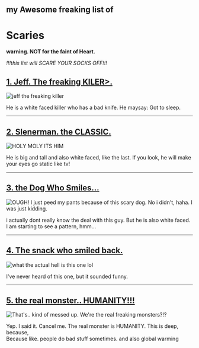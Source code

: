## my Awesome freaking list of
# Scaries

**warning. NOT for the faint of Heart.**  

*!!!this list will SCARE YOUR SOCKS OFF!!!*

## [1. Jeff. The freaking KILER>.](https://creepypastafiles.fandom.com/wiki/Jeff_the_Killer) 

![jeff the freaking killer](https://static.wikia.nocookie.net/creepypasta-files/images/5/56/JeffTheKiller%282%29.jpg/revision/latest?cb=20241128075405)  

He is a white faced killer who has a bad knife. He maysay: Got to sleep. 

---  

## [2. Slenerman. the CLASSIC.](https://www.ign.com/articles/2018/08/08/slender-man-explained-the-history-of-the-urban-legend)  

![HOLY MOLY ITS HIM](https://oyster.ignimgs.com/wordpress/stg.ign.com/2017/11/slender-bathouse.jpeg)

He is big and tall and also white faced, like the last. If you look, he will make your eyes go static like tv!  

---  

## [3. the Dog Who Smiles...](https://villains.fandom.com/wiki/Smile_Dog_(Creepypasta))

![OUGH! I just peed my pants because of this scary dog. No i didn't, haha. I was just kidding.](https://i.ytimg.com/vi/35cJcBdf3V0/maxresdefault.jpg)

i actually dont really know the deal with this guy. But he is also white faced. I am starting to see a pattern, hmm...

---

## [4. The snack who smiled back.](https://creepypasta.fandom.com/wiki/Fish_Food)

![what the actual hell is this one lol](https://static.wikia.nocookie.net/creepypasta/images/b/b1/Goldfish_zombie_by_danielmchavez-d4u6ob3_%281%29.jpg/revision/latest?cb=20180518090020)

I've never heard of this one, but it sounded funny.

---

## [5. the real monster.. HUMANITY!!!](https://en.wikipedia.org/wiki/Human)

![That's.. kind of messed up. We're the real freaking monsters?!?](https://static.wikia.nocookie.net/creepypasta/images/f/ff/Mereana_Mordegard_Glesgorv/revision/latest?cb=20130603233425)

Yep. I said it. Cancel me. The real monster is HUMANITY. This is deep, because,  
Because like.   people do bad stuff sometimes. and also global warming
